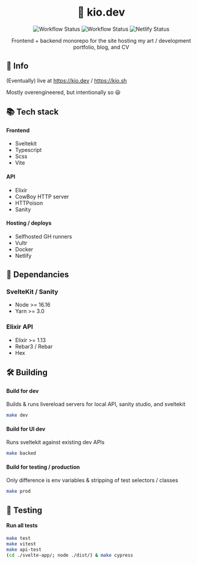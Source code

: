 <div align="center">
  <h1>📜 kio.dev</h1>

![Workflow Status](https://github.com/kiosion/kio.dev/actions/workflows/ci.yml/badge.svg) 
![Workflow Status](https://github.com/kiosion/kio.dev/actions/workflows/api.yml/badge.svg) ![Netlify Status](https://api.netlify.com/api/v1/badges/b300e0f9-e70d-4358-b27d-09a862efbc8d/deploy-status)

  <p>Frontend + backend monorepo for the site hosting my art / development portfolio, blog, and CV</p>
  
</div>

## 💁 Info

(Eventually) live at <a href="https://kio.dev/">https://kio.dev</a> / <a href="https://kio.sh/">https://kio.sh</a>

Mostly overengineered, but intentionally so 😃

## 📚 Tech stack

#### Frontend
- Sveltekit
- Typescript
- Scss
- Vite
#### API
- Elixir
- CowBoy HTTP server
- HTTPoison
- Sanity
#### Hosting / deploys
- Selfhosted GH runners
- Vultr
- Docker
- Netlify

## 💾 Dependancies
### SvelteKit / Sanity
- Node >= 16.16
- Yarn >= 3.0
### Elixir API
- Elixir >= 1.13
- Rebar3 / Rebar
- Hex

## 🛠 Building

#### Build for dev
Builds & runs livereload servers for local API, sanity studio, and sveltekit
```bash
make dev
```

#### Build for UI dev
Runs sveltekit against existing dev APIs
```bash
make backed
```

#### Build for testing / production
Only difference is env variables & stripping of test selectors / classes
```bash
make prod
```

## 🧪 Testing

#### Run all tests
```bash
make test
make vitest
make api-test
(cd ./svelte-app/; node ./dist/) & make cypress
```
